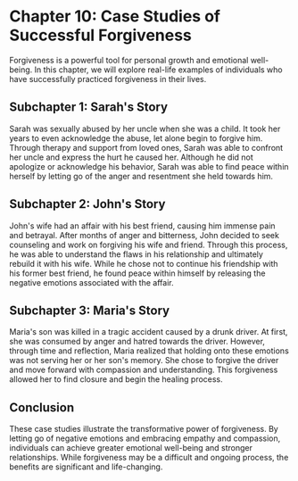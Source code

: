 Chapter 10: Case Studies of Successful Forgiveness
==================================================

Forgiveness is a powerful tool for personal growth and emotional well-being. In this chapter, we will explore real-life examples of individuals who have successfully practiced forgiveness in their lives.

Subchapter 1: Sarah's Story
---------------------------

Sarah was sexually abused by her uncle when she was a child. It took her years to even acknowledge the abuse, let alone begin to forgive him. Through therapy and support from loved ones, Sarah was able to confront her uncle and express the hurt he caused her. Although he did not apologize or acknowledge his behavior, Sarah was able to find peace within herself by letting go of the anger and resentment she held towards him.

Subchapter 2: John's Story
--------------------------

John's wife had an affair with his best friend, causing him immense pain and betrayal. After months of anger and bitterness, John decided to seek counseling and work on forgiving his wife and friend. Through this process, he was able to understand the flaws in his relationship and ultimately rebuild it with his wife. While he chose not to continue his friendship with his former best friend, he found peace within himself by releasing the negative emotions associated with the affair.

Subchapter 3: Maria's Story
---------------------------

Maria's son was killed in a tragic accident caused by a drunk driver. At first, she was consumed by anger and hatred towards the driver. However, through time and reflection, Maria realized that holding onto these emotions was not serving her or her son's memory. She chose to forgive the driver and move forward with compassion and understanding. This forgiveness allowed her to find closure and begin the healing process.

Conclusion
----------

These case studies illustrate the transformative power of forgiveness. By letting go of negative emotions and embracing empathy and compassion, individuals can achieve greater emotional well-being and stronger relationships. While forgiveness may be a difficult and ongoing process, the benefits are significant and life-changing.
